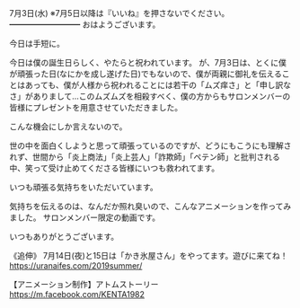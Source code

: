 7月3日(水) ※7月5日以降は『いいね』を押さないでください。
━━━━━━━━━
おはようございます。

今日は手短に。

今日は僕の誕生日らしく、やたらと祝われています。
が、7月3日は、とくに僕が頑張った日(なにかを成し遂げた日)でもないので、僕が両親に御礼を伝えることはあっても、僕が人様から祝われることには若干の「ムズ痒さ」と「申し訳なさ」がありまして…このムズムズを相殺すべく、僕の方からもサロンメンバーの皆様にプレゼントを用意させていただきました。

こんな機会にしか言えないので。

世の中を面白くしようと思って頑張っているのですが、どうにもこうにも理解されず、世間から「炎上商法」「炎上芸人」「詐欺師」「ペテン師」と批判される中、笑って受け止めてくださる皆様にいつも救われてます。

いつも頑張る気持ちをいただいています。

気持ちを伝えるのは、なんだか照れ臭いので、こんなアニメーションを作ってみました。
サロンメンバー限定の動画です。

いつもありがとうございます。

《追伸》
7月14日(夜)と15日は「かき氷屋さん」をやってます。遊びに来てね！
https://uranaifes.com/2019summer/

【アニメーション制作】アトムストーリー
https://m.facebook.com/KENTA1982

